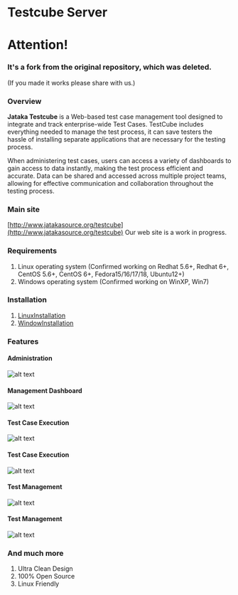 Testcube Server
===============
# Attention!
### It's a fork from the original repository, which was deleted.
(If you made it works please share with us.)
### Overview
**Jataka Testcube** is a Web-based test case management tool designed to integrate and track enterprise-wide Test Cases. 
TestCube includes everything needed to manage the test process, it can save testers the hassle of installing separate 
applications that are necessary for the testing process.

When administering test cases, users can access a variety of dashboards to gain access to data instantly, 
making the test process efficient and accurate. Data can be shared and accessed across multiple project teams, 
allowing for effective communication and collaboration throughout the testing process.

### Main site
[http://www.jatakasource.org/testcube](http://www.jatakasource.org/testcube) Our web site is a work in progress.

### Requirements
1. Linux operating system (Confirmed working on Redhat 5.6+, Redhat 6+, CentOS 5.6+, CentOS 6+, Fedora15/16/17/18, Ubuntu12+)
2. Windows operating system (Confirmed working on WinXP, Win7)

### Installation
1. [LinuxInstallation](http://code.google.com/p/jataka-testcube/wiki/LinuxInstallation)
2. [WindowInstallation](http://code.google.com/p/jataka-testcube/wiki/WindowInstallation)

### Features
#### Administration
![alt text](http://www.jatakasource.org/jatakasource/website/resources/slides/administration.png "Administration page.")
#### Management Dashboard
![alt text](http://www.jatakasource.org/jatakasource/website/resources/slides/dashboard1.png "Dashboard example.")
#### Test Case Execution
![alt text](http://www.jatakasource.org/jatakasource/website/resources/slides/test-execution2.png "Test Case Execution.")
#### Test Case Execution
![alt text](http://www.jatakasource.org/jatakasource/website/resources/slides/test-execution1.png "Test Case Execution.")
#### Test Management
![alt text](http://www.jatakasource.org/jatakasource/website/resources/slides/test-management1.png "Test managment.")
#### Test Management
![alt text](http://www.jatakasource.org/jatakasource/website/resources/slides/test-management2.png "Test managment.")

### And much more
1. Ultra Clean Design
2. 100% Open Source
3. Linux Friendly
